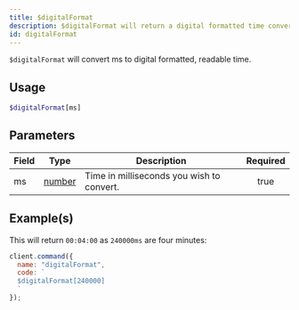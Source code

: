 ```yaml
---
title: $digitalFormat
description: $digitalFormat will return a digital formatted time converted from ms.
id: digitalFormat
---
```


`$digitalFormat` will convert ms to digital formatted, readable time.

## Usage

```php
$digitalFormat[ms]
```

## Parameters

| Field | Type                                                                                              | Description                              | Required |
| ----- | ------------------------------------------------------------------------------------------------- | ---------------------------------------- | :------: |
| ms    | [number](https://developer.mozilla.org/en-US/docs/Web/JavaScript/Reference/Global_Objects/Number) | Time in milliseconds  you wish to convert. |   true   |

## Example(s)

This will return `00:04:00` as `240000ms` are four minutes:

```javascript
client.command({
  name: "digitalFormat",
  code: `
  $digitalFormat[240000]
  `
});
```

